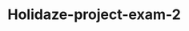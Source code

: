 # Holidaze-project-exam-2

<!-- holidaze/
├── node_modules
├── public/
│ ├── index.html
├── src/
│ ├── assets/
| | ├── images
| ├── api/
| | ├── Auth/
| | | ├── index.js
| | ├── bookings/
│ │ | | ├── index.js
| | ├── profile/
│ │ | | ├── index.js
| | ├── venues/
│ │ | | ├── index.js
| | ├── bookings/
| ├── components/
| | ├── Auth/
| | | ├── Login/
│ │ | | ├── index.js
| | | ├── Signup/
│ │ | | ├── index.js
| | ├── common/
| | | ├── Errors/
│ │ | | ├── FormErrors.js
| | | ├── Forms/
│ │ | | ├── index.js
| | ├── DashboardComponent/
| | | ├── UserDashboard/
│ │ | | ├── index.js
│ │ | | ├── UserDashboard.styles.js
| | | ├── VenueManagerDashboard/
│ │ | | ├── index.js
│ │ | | ├── VenueManagerDashboard.styles.js
│ │ ├── Footer/
│ │ │ ├── index.js
│ │ │ └── Footer.styles.js
│ │ ├── Header/
│ │ │ ├── index.js
│ │ │ └── Header.styles.js
│ │ ├── Layout/
│ │ │ ├── index.js
│ │ │ └── Layout.styles.js
│ │ ├── LoadingComponent/
│ │ │ ├── index.js
│ │ │ └── LoadingComponent.styles.js
│ │ ├── Navigation/
│ │ │ ├── index.js
│ │ │ └── Navigation.styles.js
│ │ ├── index.js
│ ├── constants/
│ │ ├── constants.js
│ │ ├── navLinks.js
│ ├── context/
│ │ ├── AuthContext.js
│ │ ├── BookingContext.js
│ │ ├── VenueContext.js
│ ├── pages/
| | ├── Contact/
│ │ | | ├── index.js
| | | | └── Contact.styles.js
| | ├── Home/
│ │ | | ├── index.js
| | | | └── Home.styles.js
| | ├── Login/
│ │ | | ├── index.js
| | | | └── Login.styles.js
| | ├── SignUp/
│ │ | | ├── index.js
| | | | └── SignUp.styles.js
| | ├── SuccessfulBooking/
│ │ | | ├── index.js
| | | | └── SuccessfulBooking.styles.js
| | ├── VenueDetails/
│ │ | | ├── index.js
| | | | └── VenueDetails.styles.js
| | ├── VenueManagerDashboardPage/
│ │ | | ├── index.js
| | ├── UserDashboardPage/
│ │ | | ├── index.js
| | ├── Venues/
│ │ | | ├── index.js
| | | | └── Venues.styles.js
│ │ ├── index.js
│ ├── utils/
│ │ ├── index.js
│ ├── App.js
│ ├── index.js
│ ├── index.css
├── .gitignore
├── package-lock.json
├── package.json
├── README.md

////////////STEP ONE

styles/
├── global/
│ ├── base.styles.js
│ ├── mediaQueries.js
│ ├── theme.styles.js
│ ├── typography.styles.js
│ ├── utilities.styles.js
│ ├── index.js -->
